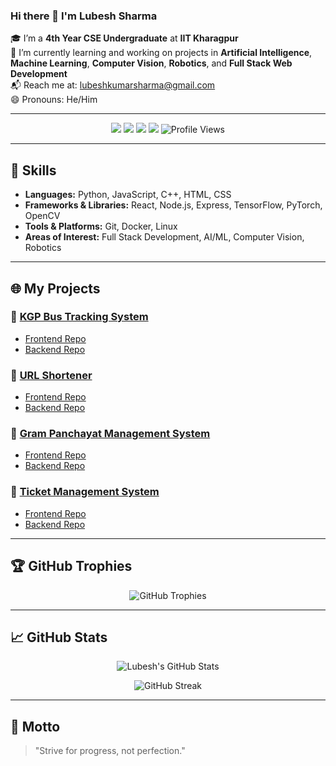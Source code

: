 ### Hi there 👋 I'm Lubesh Sharma

🎓 I’m a **4th Year CSE Undergraduate** at **IIT Kharagpur**  
🌱 I’m currently learning and working on projects in **Artificial Intelligence**, **Machine Learning**, **Computer Vision**, **Robotics**, and **Full Stack Web Development**  
📬 Reach me at: [lubeshkumarsharma@gmail.com](mailto:lubeshkumarsharma@gmail.com)  
😄 Pronouns: He/Him

---

<p align="center">
  <img src="https://img.shields.io/badge/Branch-CSE-blue?style=for-the-badge" />
  <img src="https://img.shields.io/badge/IIT-Kharagpur-blue?style=for-the-badge" />
  <img src="https://img.shields.io/badge/Tech-WebDev/AI/ML/CV-orange?style=for-the-badge" />
  <img src="https://img.shields.io/badge/Tools-React/TensorFlow/Linux-green?style=for-the-badge" />
  <img src="https://komarev.com/ghpvc/?username=Lubesh-Sharma&label=Profile%20Views&color=0e75b6&style=for-the-badge" alt="Profile Views" />
</p>

---

## 🚀 Skills
- **Languages:** Python, JavaScript, C++, HTML, CSS
- **Frameworks & Libraries:** React, Node.js, Express, TensorFlow, PyTorch, OpenCV
- **Tools & Platforms:** Git, Docker, Linux
- **Areas of Interest:** Full Stack Development, AI/ML, Computer Vision, Robotics

---

## 🌐 My Projects

### 🔹 [KGP Bus Tracking System](https://kgp-bus-frontend.vercel.app/)
- [Frontend Repo](https://github.com/Lubesh-Sharma/KGP_BUS_FRONTEND)
- [Backend Repo](https://github.com/Lubesh-Sharma/KGP_BUS_Backend)

### 🔹 [URL Shortener](https://url-frontend-six.vercel.app/)
- [Frontend Repo](https://github.com/Lubesh-Sharma/url_frontend)
- [Backend Repo](https://github.com/Lubesh-Sharma/url_backend)

### 🔹 [Gram Panchayat Management System](https://gram-panchayat-vfvm.onrender.com/landing)
- [Frontend Repo](https://github.com/Lubesh-Sharma/Gram_Panchayat)
- [Backend Repo](https://github.com/Lubesh-Sharma/Gram_Panchayat)

### 🔹 [Ticket Management System](https://auditorium-management.onrender.com)
- [Frontend Repo](https://github.com/Lubesh-Sharma/Auditorium_Management)
- [Backend Repo](https://github.com/Lubesh-Sharma/Auditorium_Management)

---

## 🏆 GitHub Trophies

<p align="center">
  <img src="https://github-profile-trophy.vercel.app/?username=Lubesh-Sharma&theme=radical&no-frame=true&title=Stars,Followers,Commits,PullRequest,Issues,Repositories" alt="GitHub Trophies" />
</p>

---

## 📈 GitHub Stats

<p align="center">
  <img src="https://github-readme-stats.vercel.app/api?username=Lubesh-Sharma&show_icons=true&theme=radical" alt="Lubesh's GitHub Stats" />
</p>

<p align="center">
  <img src="https://github-readme-streak-stats.herokuapp.com/?user=Lubesh-Sharma&theme=radical" alt="GitHub Streak" />
</p>

---

## 💬 Motto

> "Strive for progress, not perfection."
